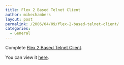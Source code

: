 ```yaml
---
title: Flex 2 Based Telnet Client
author: mikechambers
layout: post
permalink: /2006/04/09/flex-2-based-telnet-client/
categories:
  - General
---
```



Complete [Flex 2 Based Telnet Client][1]. 

You can view it [here][1].

 [1]: http://www.silver-island.com/apps/FlexTelnet/